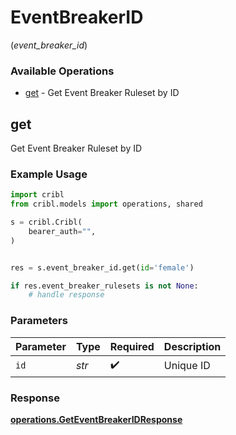 # EventBreakerID
(*event_breaker_id*)

### Available Operations

* [get](#get) - Get Event Breaker Ruleset by ID

## get

Get Event Breaker Ruleset by ID

### Example Usage

```python
import cribl
from cribl.models import operations, shared

s = cribl.Cribl(
    bearer_auth="",
)


res = s.event_breaker_id.get(id='female')

if res.event_breaker_rulesets is not None:
    # handle response
```

### Parameters

| Parameter          | Type               | Required           | Description        |
| ------------------ | ------------------ | ------------------ | ------------------ |
| `id`               | *str*              | :heavy_check_mark: | Unique ID          |


### Response

**[operations.GetEventBreakerIDResponse](../../models/operations/geteventbreakeridresponse.md)**

